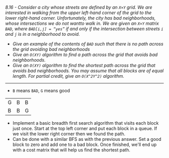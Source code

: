 *8.16 - Consider a city whose streets are defined by an `X×Y` grid. We are interested in walking from the upper left-hand corner of the grid to the lower right-hand corner. Unfortunately, the city has bad neighborhoods, whose intersections we do not wantto walk in. We are given an `X×Y` matrix `BAD`, where `BAD[i,j] = “yes”` if and only if the intersection between streets `i` and `j` is in a neighborhood to avoid.*
- *Give an example of the contents of `BAD` such that there is no path across the grid avoiding bad neighborhoods*
- *Give an `O(XY)` algorithm to find a path across the grid that avoids bad neighborhoods.*
- *Give an `O(XY)` algorithm to find the shortest path across the grid that avoids bad neighborhoods. You may assume that all blocks are of equal length. For partial credit, give an `O(X^2Y^2)` algorithm.*
***
- `B` means `BAD`, `G` means good

|   |   |   |
| - | - | - |
| G | B | B |
| B | B | G |

- Implement a basic breadth first search algorithm that visits each block just once. Start at the top left corner and put each block in a queue. If we visit the lower right corner then we found the path.
- Can be done with a similar BFS as with the previous answer. Set a good block to zero and add one to a bad block. Once finished, we'll end up with a cost matrix that will help us find the shortest path.
